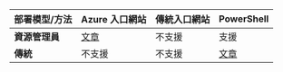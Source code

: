 |**部署模型/方法**| **Azure 入口網站** | **傳統入口網站** | **PowerShell**|
|---|---|---|---|
| **資源管理員**      |[文章](vpn-gateway-howto-multi-site-to-site-resource-manager-portal.md)| 不支援 | 支援|
| **傳統** | 不支援 | 不支援 | [文章](vpn-gateway-multi-site.md) | 
 

<!--HONumber=Oct16_HO2-->


